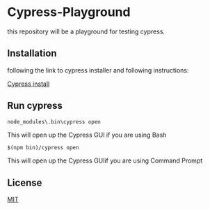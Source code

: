 # Cypress-Playground
this repository will be a playground for testing cypress.

## Installation

following the link to cypress installer  and following instructions:

[Cypress install](https://docs.cypress.io/guides/getting-started/installing-cypress.html#System-requirements)

## Run cypress

```Bash
node_modules\.bin\cypress open
```
This will open up the Cypress GUI if you are using Bash

```Command Prompt
$(npm bin)/cypress open
```
This will open up the Cypress GUIif you are using Command Prompt

## License
[MIT](https://choosealicense.com/licenses/mit/)